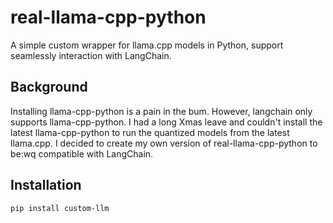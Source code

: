 # real-llama-cpp-python
A simple custom wrapper for llama.cpp models in Python, support seamlessly interaction with LangChain.

## Background
Installing llama-cpp-python is a pain in the bum. However, langchain only supports llama-cpp-python. I had a long Xmas leave and couldn't install the latest llama-cpp-python to run the quantized models from the latest llama.cpp. I decided to create my own version of real-llama-cpp-python to be:wq compatible with LangChain. 

## Installation

```bash
pip install custom-llm
